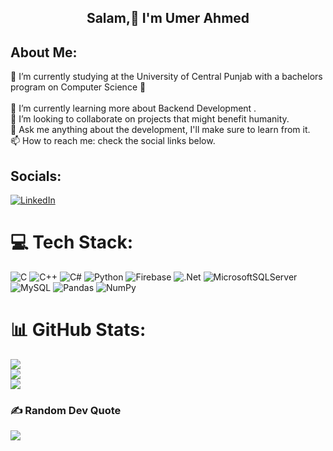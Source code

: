 <h2 align="center"> Salam,👋 I'm Umer Ahmed</h2>

## About Me:
🔭 I’m currently studying at the University of Central Punjab with a bachelors program on Computer Science 🚀<br><br>🌱 I’m currently learning more about Backend Development .<br>👯 I’m looking to collaborate on projects that might benefit humanity.<br>💬 Ask me anything about the development, I'll make sure to learn from it.<br>📫 How to reach me: check the social links below.


## Socials:
[![LinkedIn](https://img.shields.io/badge/LinkedIn-%230077B5.svg?logo=linkedin&logoColor=white)](https://linkedin.com/in/umerahmedsabri)

# 💻 Tech Stack:
![C](https://img.shields.io/badge/c-%2300599C.svg?style=flat&logo=c&logoColor=white) ![C++](https://img.shields.io/badge/c++-%2300599C.svg?style=flat&logo=c%2B%2B&logoColor=white) ![C#](https://img.shields.io/badge/c%23-%23239120.svg?style=flat&logo=c-sharp&logoColor=white) ![Python](https://img.shields.io/badge/python-3670A0?style=flat&logo=python&logoColor=ffdd54) ![Firebase](https://img.shields.io/badge/firebase-%23039BE5.svg?style=flat&logo=firebase) ![.Net](https://img.shields.io/badge/.NET-5C2D91?style=flat&logo=.net&logoColor=white) ![MicrosoftSQLServer](https://img.shields.io/badge/Microsoft%20SQL%20Sever-CC2927?style=flat&logo=microsoft%20sql%20server&logoColor=white) ![MySQL](https://img.shields.io/badge/mysql-%2300f.svg?style=flat&logo=mysql&logoColor=white) ![Pandas](https://img.shields.io/badge/pandas-%23150458.svg?style=flat&logo=pandas&logoColor=white) ![NumPy](https://img.shields.io/badge/numpy-%23013243.svg?style=flat&logo=numpy&logoColor=white)
# 📊 GitHub Stats:
![](https://github-readme-stats.vercel.app/api?username=UmerAhmed996&theme=tokyonight&hide_border=false&include_all_commits=true&count_private=false)<br/>
![](https://github-readme-streak-stats.herokuapp.com/?user=UmerAhmed996&theme=tokyonight&hide_border=false)<br/>
![](https://github-readme-stats.vercel.app/api/top-langs/?username=UmerAhmed996&theme=tokyonight&hide_border=false&include_all_commits=true&count_private=false&layout=compact)

### ✍️ Random Dev Quote
![](https://quotes-github-readme.vercel.app/api?type=horizontal&theme=radical)

<!-- Proudly created with GPRM ( https://gprm.itsvg.in ) -->
